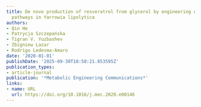 ```yaml
---
title: De novo production of resveratrol from glycerol by engineering different metabolic
  pathways in Yarrowia lipolytica
authors:
- Qin He
- Patrycja Szczepańska
- Tigran V. Yuzbashev
- Zbigniew Lazar
- Rodrigo Ledesma‐Amaro
date: '2020-01-01'
publishDate: '2025-09-30T18:50:21.853595Z'
publication_types:
- article-journal
publication: '*Metabolic Engineering Communications*'
links:
- name: URL
  url: https://doi.org/10.1016/j.mec.2020.e00146
---
```

